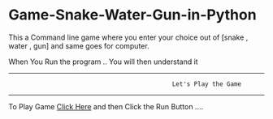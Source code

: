 # Game-Snake-Water-Gun-in-Python


This a Command line game where you enter your choice out of [snake , water , gun] and same goes for computer.

When You Run the program .. You will then understand it




*************************************************************************************************************
                                                 Let's Play the Game
*************************************************************************************************************

To Play Game <a href="https://onlinegdb.com/8yA82FO6q">Click Here</a> 
and then Click the Run Button ....
